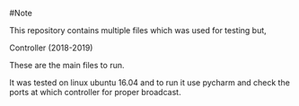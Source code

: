 #Note

This repository contains multiple files which was used for testing but,

Controller (2018-2019)

These are the main files to run.

It was tested on linux ubuntu 16.04 and to run it use pycharm and check the ports at which controller for proper broadcast.
